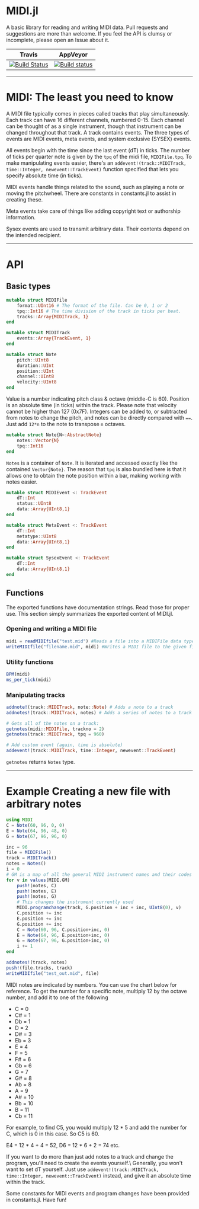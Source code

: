 # MIDI.jl

A basic library for reading and writing MIDI data. Pull requests and suggestions are more than welcome. If you feel the API is clumsy or incomplete, please open an Issue about it.

|**Travis** | **AppVeyor** |
|:-------------------:|:-----------------------:|
| [![Build Status](https://travis-ci.org/JuliaMusic/MIDI.jl.svg?branch=master)](https://travis-ci.org/JuliaMusic/MIDI.jl) | [![Build status](https://ci.appveyor.com/api/projects/status/4mpn9vgfa7wh0jtq?svg=true)](https://ci.appveyor.com/project/JuliaDynamics/midi-jl-h79xk)

---

# MIDI: The least you need to know

A MIDI file typically comes in pieces called tracks that play simultaneously. Each track can have 16 different channels, numbered 0-15. Each channel can be thought of as a single instrument, though that instrument can be changed throughout that track. A track contains events. The three types of events are MIDI events, meta events, and system exclusive (SYSEX) events.

All events begin with the time since the last event (dT) in ticks. The number of ticks per quarter note is given by the `tpq` of the midi file, `MIDIFile.tpq`. To make manipulating events easier, there's an `addevent!(track::MIDITrack, time::Integer, newevent::TrackEvent)` function specified that lets you specify absolute time (in ticks).

MIDI events handle things related to the sound, such as playing a note or moving the pitchwheel. There are constants in constants.jl to assist in creating these.

Meta events take care of things like adding copyright text or authorship information.

Sysex events are used to transmit arbitrary data. Their contents depend on the intended recipient.

---

# API

## Basic types
```julia
mutable struct MIDIFile
    format::UInt16 # The format of the file. Can be 0, 1 or 2
    tpq::Int16 # The time division of the track in ticks per beat.
    tracks::Array{MIDITrack, 1}
end

mutable struct MIDITrack
    events::Array{TrackEvent, 1}
end
```

```julia
mutable struct Note
    pitch::UInt8
    duration::UInt
    position::UInt
    channel::UInt8
    velocity::UInt8
end
```
Value is a number indicating pitch class & octave (middle-C is 60). Position is an absolute time (in ticks) within the track. Please note that velocity cannot be higher than 127 (0x7F). Integers can be added to, or subtracted from notes to change the pitch, and notes can be directly compared with `==`. Just add `12*n` to the note to transpose `n` octaves.

```julia
mutable struct Note{N<:AbstractNote}
    notes::Vector{N}
    tpq::Int16
end
```
`Notes` is a container of `Note`. It is iterated and accessed exactly like
the contained `Vector{Note}`. The reason that `tpq` is also bundled here
is that it allows one to obtain the note position within a bar, making
working with notes easier.

```julia
mutable struct MIDIEvent <: TrackEvent
    dT::Int
    status::UInt8
    data::Array{UInt8,1}
end

mutable struct MetaEvent <: TrackEvent
    dT::Int
    metatype::UInt8
    data::Array{UInt8,1}
end

mutable struct SysexEvent <: TrackEvent
    dT::Int
    data::Array{UInt8,1}
end
```

## Functions
The exported functions have documentation strings. Read those for proper use. This
section simply summarizes the exported content of MIDI.jl.

### Opening and writing a MIDI file
```julia
midi = readMIDIfile("test.mid") #Reads a file into a MIDIFile data type
writeMIDIfile("filename.mid", midi) #Writes a MIDI file to the given filename
```

### Utility functions
```julia
BPM(midi)
ms_per_tick(midi)
```

### Manipulating tracks
```julia
addnote!(track::MIDITrack, note::Note) # Adds a note to a track
addnotes!(track::MIDITrack, notes) # Adds a series of notes to a track

# Gets all of the notes on a track:
getnotes(midi::MIDIFile, trackno = 2)
getnotes(track::MIDITrack, tpq = 960)

# Add custom event (again, time is absolute)
addevent!(track::MIDITrack, time::Integer, newevent::TrackEvent)
```
`getnotes` returns `Notes` type.

---

# Example Creating a new file with arbitrary notes

```julia
using MIDI
C = Note(60, 96, 0, 0)
E = Note(64, 96, 48, 0)
G = Note(67, 96, 96, 0)

inc = 96
file = MIDIFile()
track = MIDITrack()
notes = Notes()
i = 0
# GM is a map of all the general MIDI instrument names and their codes
for v in values(MIDI.GM)
    push!(notes, C)
    push!(notes, E)
    push!(notes, G)
    # This changes the instrument currently used
    MIDI.programchange(track, G.position + inc + inc, UInt8(0), v)
    C.position += inc
    E.position += inc
    G.position += inc
    C = Note(60, 96, C.position+inc, 0)
    E = Note(64, 96, E.position+inc, 0)
    G = Note(67, 96, G.position+inc, 0)
    i += 1
end

addnotes!(track, notes)
push!(file.tracks, track)
writeMIDIfile("test_out.mid", file)
```

MIDI notes are indicated by numbers. You can use the chart below for reference. To get the number for a specific note, multiply 12 by the
octave number, and add it to one of the following
- C  = 0
- C# = 1
- Db = 1
- D  = 2
- D# = 3
- Eb = 3
- E  = 4
- F  = 5
- F# = 6
- Gb = 6
- G  = 7
- G# = 8
- Ab = 8
- A  = 9
- A# = 10
- Bb = 10
- B  = 11
- Cb = 11

For example, to find C5, you would multiply 12 * 5 and add the number for C, which is 0 in this case. So C5 is 60.

E4 = 12 * 4 + 4 = 52, D6 = 12 * 6 + 2 = 74 etc.


If you want to do more than just add notes to a track and change the program, you'll need to create the events yourself.\\ Generally, you won't want to set dT yourself. Just use `addevent!(track::MIDITrack, time::Integer, newevent::TrackEvent)` instead, and give it an absolute time within the track.

Some constants for MIDI events and program changes have been provided in constants.jl. Have fun!
